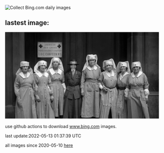 ![Collect Bing.com daily images](https://github.com/counter2015/bing-daily-images/workflows/Collect%20Bing.com%20daily%20images/badge.svg)
## lastest image:
![](images/RedCross.jpg)

use github actions to download www.bing.com images.

last update:2022-05-13 01:37:39 UTC

all images since 2020-05-10 [here](https://github.com/counter2015/bing-daily-images/tree/master/images) 
